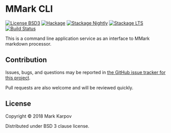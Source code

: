 # MMark CLI

[![License BSD3](https://img.shields.io/badge/license-BSD3-brightgreen.svg)](http://opensource.org/licenses/BSD-3-Clause)
[![Hackage](https://img.shields.io/hackage/v/mmark-cli.svg?style=flat)](https://hackage.haskell.org/package/mmark-cli)
[![Stackage Nightly](http://stackage.org/package/mmark-cli/badge/nightly)](http://stackage.org/nightly/package/mmark-cli)
[![Stackage LTS](http://stackage.org/package/mmark-cli/badge/lts)](http://stackage.org/lts/package/mmark-cli)
[![Build Status](https://travis-ci.org/mmark-md/mmark-cli.svg?branch=master)](https://travis-ci.org/mmark-md/mmark-cli)

This is a command line application service as an interface to MMark markdown
processor.

## Contribution

Issues, bugs, and questions may be reported in [the GitHub issue tracker for
this project](https://github.com/mmark-md/mmark-cli/issues).

Pull requests are also welcome and will be reviewed quickly.

## License

Copyright © 2018 Mark Karpov

Distributed under BSD 3 clause license.

